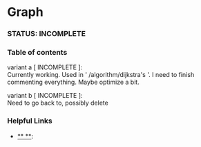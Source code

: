 
Graph
=====
### STATUS: INCOMPLETE

### Table of contents

variant a [ INCOMPLETE ]:   
    Currently working. Used in ' /algorithm/dijkstra's '. I need
    to finish commenting everything. Maybe optimize a bit.      

variant b [ INCOMPLETE ]:   
    Need to go back to, possibly delete 

### Helpful Links
* [** **](): 



